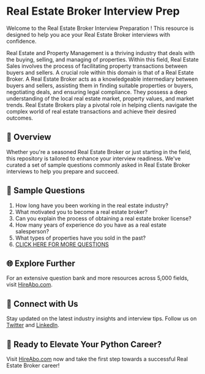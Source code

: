 # Real Estate Broker Interview Prep

Welcome to the Real Estate Broker Interview Preparation ! This resource is designed to help you ace your Real Estate Broker interviews with confidence.

Real Estate and Property Management is a thriving industry that deals with the buying, selling, and managing of properties. Within this field, Real Estate Sales involves the process of facilitating property transactions between buyers and sellers. A crucial role within this domain is that of a Real Estate Broker. A Real Estate Broker acts as a knowledgeable intermediary between buyers and sellers, assisting them in finding suitable properties or buyers, negotiating deals, and ensuring legal compliance. They possess a deep understanding of the local real estate market, property values, and market trends. Real Estate Brokers play a pivotal role in helping clients navigate the complex world of real estate transactions and achieve their desired outcomes.

## 🚀 Overview

Whether you're a seasoned Real Estate Broker or just starting in the field, this repository is tailored to enhance your interview readiness. We've curated a set of sample questions commonly asked in Real Estate Broker interviews to help you prepare and succeed.

## 📝 Sample Questions

1. How long have you been working in the real estate industry?
2. What motivated you to become a real estate broker?
3. Can you explain the process of obtaining a real estate broker license?
4. How many years of experience do you have as a real estate salesperson?
5. What types of properties have you sold in the past?
6. [CLICK HERE FOR MORE QUESTIONS](https://hireabo.com/job/21_0_1/Real%20Estate%20Broker)

## 🌐 Explore Further

For an extensive question bank and more resources across 5,000 fields, visit [HireAbo.com](https://www.hireabo.com).

## 📱 Connect with Us

Stay updated on the latest industry insights and interview tips. Follow us on [Twitter](https://twitter.com/hireabo) and [LinkedIn](https://www.linkedin.com/in/hire-abo-3609972a8/).

## 🚀 Ready to Elevate Your Python Career?

Visit [HireAbo.com](https://www.hireabo.com) now and take the first step towards a successful Real Estate Broker career!